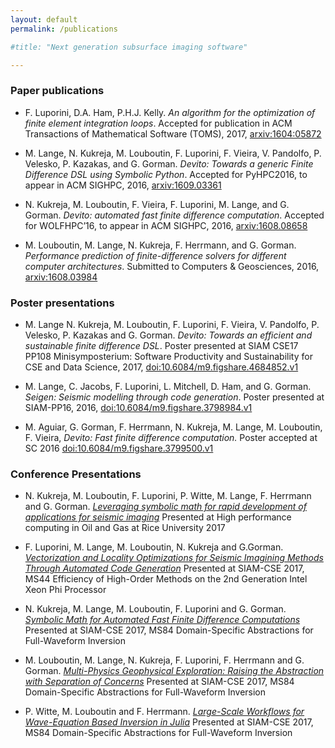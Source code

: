 ```yaml
---
layout: default
permalink: /publications

#title: "Next generation subsurface imaging software"

---
```


### Paper publications

* F. Luporini, D.A. Ham, P.H.J. Kelly. _An algorithm for the optimization of finite
element integration loops_. Accepted for publication in ACM Transactions of Mathematical
Software (TOMS), 2017, [arxiv:1604:05872](https://arxiv.org/abs/1604.05872)

* M. Lange, N. Kukreja, M. Louboutin, F. Luporini, F. Vieira, V. Pandolfo, P. Velesko,
P. Kazakas, and G. Gorman. _Devito: Towards a generic Finite Difference DSL using
Symbolic Python_. Accepted for PyHPC2016, to appear in ACM SIGHPC, 2016,
[arxiv:1609.03361](https://arxiv.org/abs/1609.03361)

* N. Kukreja, M. Louboutin, F. Vieira, F. Luporini, M. Lange, and G. Gorman. _Devito:
automated fast finite difference computation_. Accepted for WOLFHPC’16, to appear
in ACM SIGHPC, 2016, [arxiv:1608.08658](https://arxiv.org/abs/1608.08658)

* M. Louboutin, M. Lange, N. Kukreja, F. Herrmann, and G. Gorman. _Performance
prediction of finite-difference solvers for different computer architectures_. Submitted
to Computers & Geosciences, 2016, [arxiv:1608.03984](https://arxiv.org/abs/1608.03984)

### Poster presentations

* M. Lange N. Kukreja, M. Louboutin, F. Luporini, F. Vieira, V. Pandolfo, P. Velesko,
P. Kazakas and G. Gorman. _Devito: Towards an efficient and sustainable finite
difference DSL_. Poster presented at SIAM CSE17 PP108 Minisymposterium: Software
Productivity and Sustainability for CSE and Data Science, 2017,
[doi:10.6084/m9.figshare.4684852.v1](https://doi.org/10.6084/m9.figshare.4684852.v1)

* M. Lange, C. Jacobs, F. Luporini, L. Mitchell, D. Ham, and G. Gorman. _Seigen:
Seismic modelling through code generation_. Poster presented at SIAM-PP16, 2016,
[doi:10.6084/m9.figshare.3798984.v1](https://dx.doi.org/10.6084/m9.figshare.3798984.v1)

* M. Aguiar, G. Gorman, F. Herrmann, N. Kukreja, M. Lange, M. Louboutin, F. Vieira, _Devito:
Fast finite difference computation._ Poster accepted at SC 2016
[doi:10.6084/m9.figshare.3799500.v1](https://dx.doi.org/10.6084/m9.figshare.3799500.v1)

### Conference Presentations
* N. Kukreja, M. Louboutin, F. Luporini, P. Witte, M. Lange, F. Herrmann and G. Gorman.
  [_Leveraging symbolic math for rapid development of applications for seismic imaging_](presentations/devito-rice-navjot.pdf)
  Presented at High performance computing in Oil and Gas at Rice University 2017

* F. Luporini, M. Lange, M. Louboutin, N. Kukreja and G.Gorman.
  [_Vectorization and Locality Optimizations for Seismic Imagining Methods Through Automated Code Generation_](presentations/Luporini-cse17.pdf)
  Presented at SIAM-CSE 2017, MS44 Efficiency of High-Order Methods on the 2nd Generation Intel Xeon Phi Processor

* N. Kukreja, M. Lange, M. Louboutin, F. Luporini and G. Gorman.
  [_Symbolic Math for Automated Fast Finite Difference Computations_](presentations/Mon-16-50-Kukreja.pdf)
  Presented at SIAM-CSE 2017, MS84 Domain-Specific Abstractions for Full-Waveform Inversion

* M. Louboutin, M. Lange, N. Kukreja, F. Luporini, F. Herrmann and G. Gorman.
  [_Multi-Physics Geophysical Exploration: Raising the Abstraction with Separation of Concerns_](presentations/Mon-17-25-Louboutin.pdf)
  Presented at SIAM-CSE 2017, MS84 Domain-Specific Abstractions for Full-Waveform Inversion

* P. Witte, M. Louboutin and F. Herrmann.
  [_Large-Scale Workflows for Wave-Equation Based Inversion in Julia_](presentations/Mon-17-50-Witte.pdf)
  Presented at SIAM-CSE 2017, MS84 Domain-Specific Abstractions for Full-Waveform Inversion
